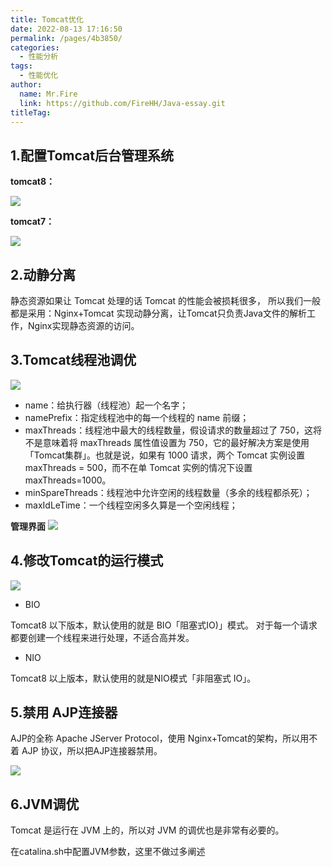 ```yaml
---
title: Tomcat优化
date: 2022-08-13 17:16:50
permalink: /pages/4b3850/
categories: 
  - 性能分析
tags: 
  - 性能优化
author: 
  name: Mr.Fire
  link: https://github.com/FireHH/Java-essay.git
titleTag: 
---
```


## 1.配置Tomcat后台管理系统

**tomcat8：**

![](https://fire-repository.oss-cn-beijing.aliyuncs.com/performance/tomcat/manager.png)

**tomcat7：**

![](https://fire-repository.oss-cn-beijing.aliyuncs.com/performance/tomcat/config.png)



## 2.动静分离

静态资源如果让 Tomcat 处理的话 Tomcat 的性能会被损耗很多，
所以我们一般都是采用：Nginx+Tomcat 实现动静分离，让Tomcat只负责Java文件的解析工作，Nginx实现静态资源的访问。

## 3.Tomcat线程池调优
![](https://fire-repository.oss-cn-beijing.aliyuncs.com/performance/tomcat/tomcat-thread.png)

- name：给执行器（线程池）起一个名字；
- namePrefix：指定线程池中的每一个线程的 name 前缀；
- maxThreads：线程池中最大的线程数量，假设请求的数量超过了 750，这将不是意味着将 maxThreads 属性值设置为 750，它的最好解决方案是使用「Tomcat集群」。也就是说，如果有 1000 请求，两个 Tomcat 实例设置 maxThreads = 500，而不在单 Tomcat 实例的情况下设置 maxThreads=1000。
- minSpareThreads：线程池中允许空闲的线程数量（多余的线程都杀死）；
- maxIdLeTime：一个线程空闲多久算是一个空闲线程；

**管理界面**
![](https://fire-repository.oss-cn-beijing.aliyuncs.com/performance/tomcat/web.png)

## 4.修改Tomcat的运行模式
![](https://fire-repository.oss-cn-beijing.aliyuncs.com/performance/tomcat/nio.png)
- BIO

Tomcat8 以下版本，默认使用的就是 BIO「阻塞式IO)」模式。
对于每一个请求都要创建一个线程来进行处理，不适合高并发。

- NIO

Tomcat8 以上版本，默认使用的就是NIO模式「非阻塞式 IO」。

## 5.禁用 AJP连接器

AJP的全称 Apache JServer Protocol，使用 Nginx+Tomcat的架构，所以用不着 AJP 协议，所以把AJP连接器禁用。

![](https://fire-repository.oss-cn-beijing.aliyuncs.com/performance/tomcat/jap.png)

## 6.JVM调优
Tomcat 是运行在 JVM 上的，所以对 JVM 的调优也是非常有必要的。

在catalina.sh中配置JVM参数，这里不做过多阐述